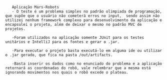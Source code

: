        Aplicação Mars-Robots
       - O teste é um problema simples no padrão olimpiada de programação, que supõe que o usuário não cometerá erros no input,  sendo assim não utilizei nenhum framework complexo para desenvolvimento da aplicação e encapsulei o projeto, além de deixar o mesmo no padrão MVC de projetos.
  
       -Foram utilizados na aplicação somente JUnit para os testes unitários e IntelliJ para os fontes e gerar o .jar.
  
       -Para executar o projeto basta executá-lo em alguma ide ou utilizar o .jar gerado, que fica na pasta /out/artifacts.
  
       -Basta inserir os dados como no enunciado do problema e a aplicação retornará as coordenadas do robô, vale relembrar que a mesma está ignorando movimentos nos quais o robô excede o plateau.
  

